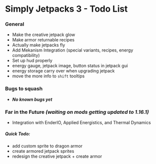 # Simply Jetpacks 3 - Todo List

### General
- Make the creative jetpack glow 
- Make armor returnable recipes
- Actually make jetpacks fly
- Add Mekanism Integration (special variants, recipes, energy compatibility)
- Set up hud properly
- energy gauge, jetpack image, button status in jetpack gui
- energy storage carry over when upgrading jetpack 
- move the more info to `shift` tooltips 

### Bugs to squash
- **_No known bugs yet_**

### Far in the Future _(waiting on mods getting updated to 1.16.1)_
- Integration with EnderIO, Applied Energistics, and Thermal Dynamics

##### Quick Todo:
- add custom sprite to dragon armor
- create armored jetpack sprites
- redesign the creative jetpack + create armor
